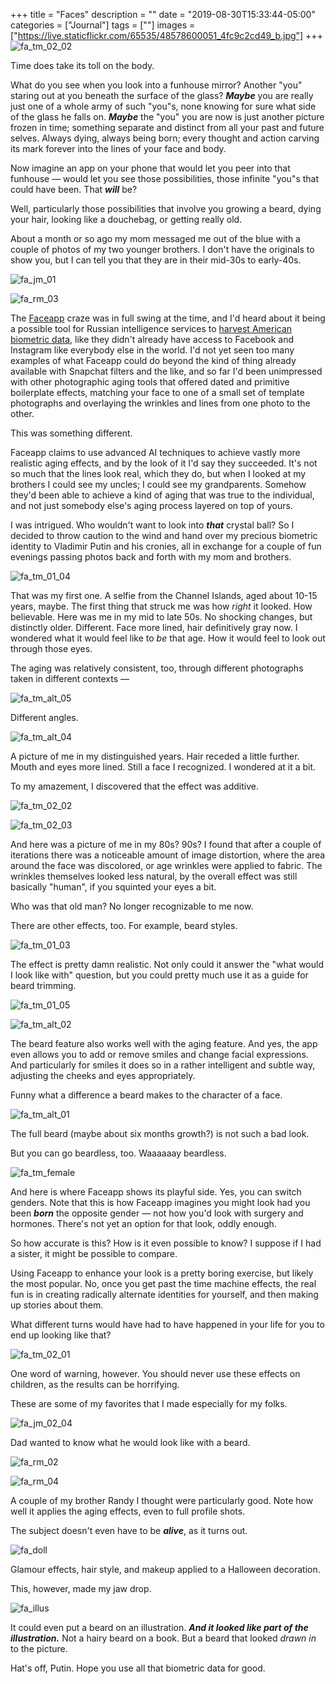 +++
title = "Faces"
description = ""
date = "2019-08-30T15:33:44-05:00"
categories = ["Journal"]
tags = [""]
images = ["https://live.staticflickr.com/65535/48578600051_4fc9c2cd49_b.jpg"]
+++
![fa_tm_02_02](https://live.staticflickr.com/65535/48578600051_98dc1be69a_k.jpg)

Time does take its toll on the body. 

What do you see when you look into a funhouse mirror? Another "you" staring out at you beneath the surface of the glass? ***Maybe*** you are really just one of a whole army of such "you"s, none knowing for sure what side of the glass he falls on. ***Maybe*** the "you" you are now is just another picture frozen in time; something separate and distinct from all your past and future selves. Always dying, always being born; every thought and action carving its mark forever into the lines of your face and body.

Now imagine an app on your phone that would let you peer into that funhouse — would let you see those possibilities, those infinite "you"s that could have been. That ***will*** be? 

Well, particularly those possibilities that involve you growing a beard, dying your hair, looking like a douchebag, or getting really old.
<!--more-->

About a month or so ago my mom messaged me out of the blue with a couple of photos of my two younger brothers. I don't have the originals to show you, but I can tell you that they are in their mid-30s to early-40s. 

![fa_jm_01](https://live.staticflickr.com/65535/48578744237_206c03e9f2.jpg)

![fa_rm_03](https://live.staticflickr.com/65535/48578597306_bb9e7c2385.jpg)

The [Faceapp](https://www.faceapp.com) craze was in full swing at the time, and I'd heard about it being a possible tool for Russian intelligence services to [harvest American biometric data](https://www.forbes.com/sites/thomasbrewster/2019/07/17/faceapp-is-the-russian-face-aging-app-a-danger-to-your-privacy/#6a7f29122755), like they didn't already have access to Facebook and Instagram like everybody else in the world. I'd not yet seen too many examples of what Faceapp could do beyond the kind of thing already available with Snapchat filters and the like, and so far I'd been unimpressed with other photographic aging tools that offered dated and primitive boilerplate effects, matching your face to one of a small set of template photographs and overlaying the wrinkles and lines from one photo to the other. 

This was something different.

Faceapp claims to use advanced AI techniques to achieve vastly more realistic aging effects, and by the look of it I'd say they succeeded. It's not so much that the lines look real, which they do, but when I looked at my brothers I could see my uncles; I could see my grandparents. Somehow they'd been able to achieve a kind of aging that was true to the individual, and not just somebody else's aging process layered on top of yours.

I was intrigued. Who wouldn't want to look into ***that*** crystal ball? So I decided to throw caution to the wind and hand over my precious biometric identity to Vladimir Putin and his cronies, all in exchange for a couple of fun evenings passing photos back and forth with my mom and brothers. 

![fa_tm_01_04](https://live.staticflickr.com/65535/48578746477_f853b61858.jpg)

That was my first one. A selfie from the Channel Islands, aged about 10-15 years, maybe. The first thing that struck me was how *right* it looked. How believable. Here was me in my mid to late 50s. No shocking changes, but distinctly older. Different. Face more lined, hair definitively gray now. I wondered what it would feel like to *be* that age. How it would feel to look out through those eyes.

The aging was relatively consistent, too, through different photographs taken in different contexts —

![fa_tm_alt_05](https://live.staticflickr.com/65535/48578598501_a963f39863.jpg)

Different angles.

![fa_tm_alt_04](https://live.staticflickr.com/65535/48578745902_418652cf29.jpg)

A picture of me in my distinguished years. Hair receded a little further. Mouth and eyes more lined. Still a face I recognized. I wondered at it a bit.

To my amazement, I discovered that the effect was additive. 

![fa_tm_02_02](https://live.staticflickr.com/65535/48578600051_75378d67ea.jpg)

![fa_tm_02_03](https://live.staticflickr.com/65535/48578599866_8ed6e0a30a.jpg)

And here was a picture of me in my 80s? 90s? I found that after a couple of iterations there was a noticeable amount of image distortion, where the area around the face was discolored, or age wrinkles were applied to fabric. The wrinkles themselves looked less natural, by the overall effect was still basically "human", if you squinted your eyes a bit.

Who was that old man? No longer recognizable to me now.

There are other effects, too. For example, beard styles.

![fa_tm_01_03](https://live.staticflickr.com/65535/48578744442_da891148ee.jpg)

The effect is pretty damn realistic. Not only could it answer the "what would I look like with" question, but you could pretty much use it as a guide for beard trimming.

![fa_tm_01_05](https://live.staticflickr.com/65535/48578599671_f1ed8ced36.jpg)

![fa_tm_alt_02](https://live.staticflickr.com/65535/48578599781_213ccbe435.jpg)

The beard feature also works well with the aging feature. And yes, the app even allows you to add or remove smiles and change facial expressions. And particularly for smiles it does so in a rather intelligent and subtle way, adjusting the cheeks and eyes appropriately.

Funny what a difference a beard makes to the character of a face.

![fa_tm_alt_01](https://live.staticflickr.com/65535/48578745732_41c450b4d4.jpg)

The full beard (maybe about six months growth?) is not such a bad look. 

But you can go beardless, too. Waaaaaay beardless.

![fa_tm_female](https://live.staticflickr.com/65535/48578599881_d4d3d205f8.jpg)

And here is where Faceapp shows its playful side. Yes, you can switch genders. Note that this is how Faceapp imagines you might look had you been ***born*** the opposite gender — not how you'd look with surgery and hormones. There's not yet an option for that look, oddly enough.

So how accurate is this? How is it even possible to know? I suppose if I had a sister, it might be possible to compare. 

Using Faceapp to enhance your look is a pretty boring exercise, but likely the most popular. No, once you get past the time machine effects, the real fun is in creating radically alternate identities for yourself, and then making up stories about them. 

What different turns would have had to have happened in your life for you to end up looking like that?

![fa_tm_02_01](https://live.staticflickr.com/65535/48578744387_e4b9e82a35.jpg)

One word of warning, however. You should never use these effects on children, as the results can be horrifying.

These are some of my favorites that I made especially for my folks.

![fa_jm_02_04](https://live.staticflickr.com/65535/48578745822_8fab82cb72.jpg)

Dad wanted to know what he would look like with a beard. 

![fa_rm_02](https://live.staticflickr.com/65535/48578596746_d4e927c0a0.jpg)

![fa_rm_04](https://live.staticflickr.com/65535/48578746687_935477195c.jpg)

A couple of my brother Randy I thought were particularly good. Note how well it applies the aging effects, even to full profile shots.

The subject doesn't even have to be ***alive***, as it turns out.

![fa_doll](https://live.staticflickr.com/65535/48578745307_6e892cd9dd.jpg)

Glamour effects, hair style, and makeup applied to a Halloween decoration. 

This, however, made my jaw drop.

![fa_illus](https://live.staticflickr.com/65535/48578596571_0a00423a5c.jpg)

It could even put a beard on an illustration. ***And it looked like part of the illustration.*** Not a hairy beard on a book. But a beard that looked *drawn in* to the picture. 

Hat's off, Putin. Hope you use all that biometric data for good.
